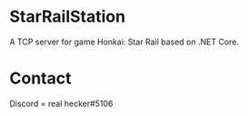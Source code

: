 # StarRailStation

A TCP server for game Honkai: Star Rail based on .NET Core.

# Contact

Discord = real hecker#5106


